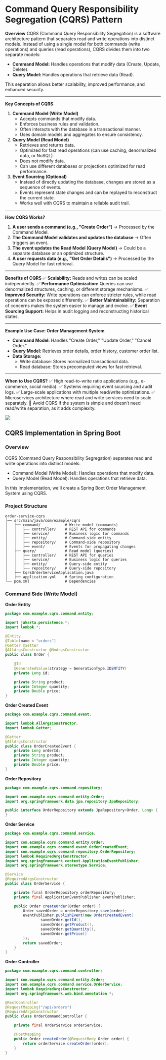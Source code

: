 # Command Query Responsibility Segregation (CQRS) Pattern
**Overview**
CQRS (Command Query Responsibility Segregation) is a software architecture pattern that separates read and write operations into distinct models. Instead of using a single model for both commands (write operations) and queries (read operations), CQRS divides them into two separate models:

- **Command Model:** Handles operations that modify data (Create, Update, Delete).
- **Query Model:** Handles operations that retrieve data (Read).

This separation allows better scalability, improved performance, and enhanced security.

----------

**Key Concepts of CQRS**

1. **Command Model (Write Model)**
    - Accepts commands that modify data.
    - Enforces business rules and validation.
    - Often interacts with the database in a transactional manner.
    - Uses domain models and aggregates to ensure consistency.
2. **Query Model (Read Model)**
    - Retrieves and returns data.
    - Optimized for fast read operations (can use caching, denormalized data, or NoSQL).
    - Does not modify data.
    - Can use different databases or projections optimized for read performance.
3. **Event Sourcing (Optional)**
    - Instead of directly updating the database, changes are stored as a sequence of events.
    - Events represent state changes and can be replayed to reconstruct the current state.
    - Works well with CQRS to maintain a reliable audit trail.
----------

**How CQRS Works?**

1. **A user sends a command (e.g., "Create Order")** → Processed by the Command Model.
2. **The Command Model validates and updates the database** → Often triggers an event.
3. **The event updates the Read Model (Query Model)** → Could be a separate database or an optimized structure.
4. **A user requests data (e.g., "Get Order Details")** → Processed by the Query Model for fast retrieval.
----------

**Benefits of CQRS**
✅ **Scalability:** Reads and writes can be scaled independently.
✅ **Performance Optimization:** Queries can use denormalized structures, caching, or different storage mechanisms.
✅ **Improved Security:** Write operations can enforce stricter rules, while read operations can be exposed differently.
✅ **Better Maintainability:** Separation of concerns makes the system easier to manage and evolve.
✅ **Event Sourcing Support:** Helps in audit logging and reconstructing historical states.

----------

**Example Use Case: Order Management System**

- **Command Model:** Handles "Create Order," "Update Order," "Cancel Order."
- **Query Model:** Retrieves order details, order history, customer order list.
- **Data Storage:**
    - Write database: Stores normalized transactional data.
    - Read database: Stores precomputed views for fast retrieval.
----------

**When to Use CQRS?**
✅ High read-to-write ratio applications (e.g., e-commerce, social media).
✅ Systems requiring event sourcing and audit logs.
✅ Large-scale applications with multiple read/write optimizations.
✅ Microservices architecture where read and write services need to scale separately.
🚫 Avoid CQRS if the system is simple and doesn’t need read/write separation, as it adds complexity.

![](https://paper-attachments.dropboxusercontent.com/s_2F3D3E9526748A0D70829C44D40E6D0C1E690F6ED411792DBD3EF07A3CFF11E2_1743743877671_image.png)


## CQRS Implementation in Spring Boot

### Overview

CQRS (Command Query Responsibility Segregation) separates read and write operations into distinct models:
- Command Model (Write Model): Handles operations that modify data.
- Query Model (Read Model): Handles operations that retrieve data.

In this implementation, we'll create a Spring Boot Order Management System using CQRS.

### Project Structure

```
order-service-cqrs
│── src/main/java/com/example/cqrs
│   ├── command/           # Write model (commands)
│   │   ├── controller/    # REST API for commands
│   │   ├── service/       # Business logic for commands
│   │   ├── entity/        # Command-side entity
│   │   ├── repository/    # Command-side repository
│   │   ├── event/         # Events for propagating changes
│   ├── query/             # Read model (queries)
│   │   ├── controller/    # REST API for queries
│   │   ├── service/       # Business logic for queries
│   │   ├── entity/        # Query-side entity
│   │   ├── repository/    # Query-side repository
│   ├── CqrsOrderServiceApplication.java
│   ├── application.yml    # Spring configuration
└── pom.xml                # Dependencies
```
### Command Side (Write Model)

**Order Entity**
```java
package com.example.cqrs.command.entity;

import jakarta.persistence.*;
import lombok.*;

@Entity
@Table(name = "orders")
@Getter @Setter
@AllArgsConstructor @NoArgsConstructor
public class Order {
    
    @Id
    @GeneratedValue(strategy = GenerationType.IDENTITY)
    private Long id;

    private String product;
    private Integer quantity;
    private Double price;
}
```

**Order Created Event**
```java
package com.example.cqrs.command.event;

import lombok.AllArgsConstructor;
import lombok.Getter;

@Getter
@AllArgsConstructor
public class OrderCreatedEvent {
    private Long orderId;
    private String product;
    private Integer quantity;
    private Double price;
}
```

**Order Repository**
```java
package com.example.cqrs.command.repository;

import com.example.cqrs.command.entity.Order;
import org.springframework.data.jpa.repository.JpaRepository;

public interface OrderRepository extends JpaRepository<Order, Long> {
}
```

**Order Service**
```java
package com.example.cqrs.command.service;

import com.example.cqrs.command.entity.Order;
import com.example.cqrs.command.event.OrderCreatedEvent;
import com.example.cqrs.command.repository.OrderRepository;
import lombok.RequiredArgsConstructor;
import org.springframework.context.ApplicationEventPublisher;
import org.springframework.stereotype.Service;

@Service
@RequiredArgsConstructor
public class OrderService {

    private final OrderRepository orderRepository;
    private final ApplicationEventPublisher eventPublisher;

    public Order createOrder(Order order) {
        Order savedOrder = orderRepository.save(order);
        eventPublisher.publishEvent(new OrderCreatedEvent(
                savedOrder.getId(), 
                savedOrder.getProduct(), 
                savedOrder.getQuantity(), 
                savedOrder.getPrice()
        ));
        return savedOrder;
    }
}
```

**Order Controller**
```java
package com.example.cqrs.command.controller;

import com.example.cqrs.command.entity.Order;
import com.example.cqrs.command.service.OrderService;
import lombok.RequiredArgsConstructor;
import org.springframework.web.bind.annotation.*;

@RestController
@RequestMapping("/api/orders")
@RequiredArgsConstructor
public class OrderCommandController {

    private final OrderService orderService;

    @PostMapping
    public Order createOrder(@RequestBody Order order) {
        return orderService.createOrder(order);
    }
}
```

